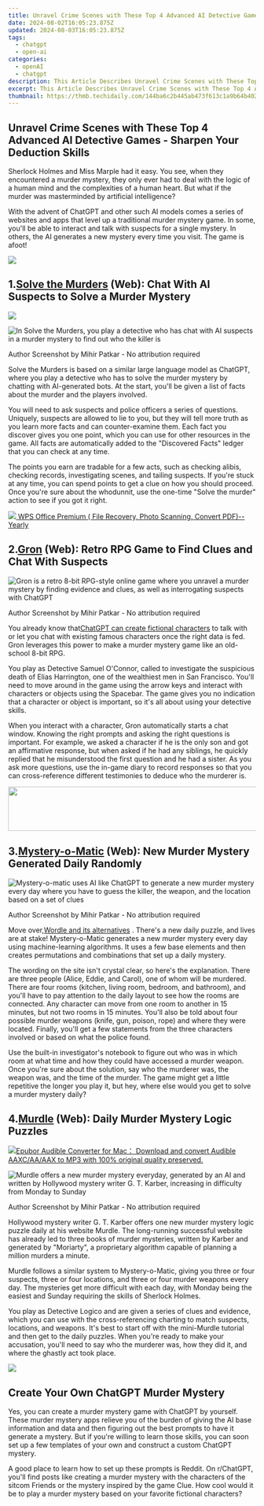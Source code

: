 ```yaml
---
title: Unravel Crime Scenes with These Top 4 Advanced AI Detective Games - Sharpen Your Deduction Skills
date: 2024-08-02T16:05:23.875Z
updated: 2024-08-03T16:05:23.875Z
tags:
  - chatgpt
  - open-ai
categories:
  - openAI
  - chatgpt
description: This Article Describes Unravel Crime Scenes with These Top 4 Advanced AI Detective Games - Sharpen Your Deduction Skills
excerpt: This Article Describes Unravel Crime Scenes with These Top 4 Advanced AI Detective Games - Sharpen Your Deduction Skills
thumbnail: https://thmb.techidaily.com/144ba6c2b445ab473f613c1a9b64b4025f153684504ed90b87c56b4f36e8f03d.jpg
---
```


## Unravel Crime Scenes with These Top 4 Advanced AI Detective Games - Sharpen Your Deduction Skills

 Sherlock Holmes and Miss Marple had it easy. You see, when they encountered a murder mystery, they only ever had to deal with the logic of a human mind and the complexities of a human heart. But what if the murder was masterminded by artificial intelligence?

 With the advent of ChatGPT and other such AI models comes a series of websites and apps that level up a traditional murder mystery game. In some, you'll be able to interact and talk with suspects for a single mystery. In others, the AI generates a new mystery every time you visit. The game is afoot!

<!-- affiliate ads begin -->
<a href="https://shop.mondly.com/affiliate.php?ACCOUNT=ATISTUDI&AFFILIATE=108875&PATH=https%3A%2F%2Fwww.mondly.com%3FAFFILIATE%3D108875%26RESOURCE%3D%2BEducational%2B300x600%2B"><img src="https://secure.avangate.com/images/merchant/69c418c33ec2e1a4267fa9bb77fa1428/educational-300x600.gif" border="0"></a>
<!-- affiliate ads end -->
## 1.[Solve the Murders](https://solvethemurders.com/) (Web): Chat With AI Suspects to Solve a Murder Mystery

<!-- affiliate ads begin -->
<a href="https://shop.mondly.com/affiliate.php?ACCOUNT=ATISTUDI&AFFILIATE=108875&PATH=https%3A%2F%2Fwww.mondly.com%3FAFFILIATE%3D108875%26RESOURCE%3D%2BGeneral%2B970x90%2B"><img src="https://secure.avangate.com/images/merchant/69c418c33ec2e1a4267fa9bb77fa1428/general-970x90.gif" border="0"></a>
<!-- affiliate ads end -->
![In Solve the Murders, you play a detective who has chat with AI suspects in a murder mystery to find out who the killer is](https://static1.makeuseofimages.com/wordpress/wp-content/uploads/2023/09/ai-chatgpt-murder-mystery-online-games-play-detective-solve-the-murders.jpg)

 Author Screenshot by Mihir Patkar - No attribution required

 Solve the Murders is based on a similar large language model as ChatGPT, where you play a detective who has to solve the murder mystery by chatting with AI-generated bots. At the start, you'll be given a list of facts about the murder and the players involved.

 You will need to ask suspects and police officers a series of questions. Uniquely, suspects are allowed to lie to you, but they will tell more truth as you learn more facts and can counter-examine them. Each fact you discover gives you one point, which you can use for other resources in the game. All facts are automatically added to the "Discovered Facts" ledger that you can check at any time.

 The points you earn are tradable for a few acts, such as checking alibis, checking records, investigating scenes, and tailing suspects. If you're stuck at any time, you can spend points to get a clue on how you should proceed. Once you're sure about the whodunnit, use the one-time "Solve the murder" action to see if you got it right.

<!-- affiliate ads begin -->
<a href="https://secure.2checkout.com/order/checkout.php?PRODS=38729081&QTY=1&AFFILIATE=108875&CART=1"><img src="https://website-prod.cache.wpscdn.com/img/wps-office-pdf-editor-1x.890dbda.png" border="0">
WPS Office Premium ( File Recovery, Photo Scanning, Convert PDF)--Yearly</a>
<!-- affiliate ads end -->
## 2.[Gron](https://www.gron.games/game) (Web): Retro RPG Game to Find Clues and Chat With Suspects

![Gron is a retro 8-bit RPG-style online game where you unravel a murder mystery by finding evidence and clues, as well as interrogating suspects with ChatGPT](https://static1.makeuseofimages.com/wordpress/wp-content/uploads/2023/09/ai-chatgpt-murder-mystery-online-games-play-detective-gron-town.jpg)

 Author Screenshot by Mihir Patkar - No attribution required

 You already know that[ChatGPT can create fictional characters](https://www.makeuseof.com/chatgpt-prompts-to-develop-book-characters/) to talk with or let you chat with existing famous characters once the right data is fed. Gron leverages this power to make a murder mystery game like an old-school 8-bit RPG.

 You play as Detective Samuel O'Connor, called to investigate the suspicious death of Elias Harrington, one of the wealthiest men in San Francisco. You'll need to move around in the game using the arrow keys and interact with characters or objects using the Spacebar. The game gives you no indication that a character or object is important, so it's all about using your detective skills.

 When you interact with a character, Gron automatically starts a chat window. Knowing the right prompts and asking the right questions is important. For example, we asked a character if he is the only son and got an affirmative response, but when asked if he had any siblings, he quickly replied that he misunderstood the first question and he had a sister. As you ask more questions, use the in-game diary to record responses so that you can cross-reference different testimonies to deduce who the murderer is.

<!-- affiliate ads begin -->
<a href="https://vapordna.pxf.io/c/5597632/1494880/17238" target="_top" id="1494880"><img src="//a.impactradius-go.com/display-ad/17238-1494880" border="0" alt="" width="728" height="90"/></a><img height="0" width="0" src="https://imp.pxf.io/i/5597632/1494880/17238" style="position:absolute;visibility:hidden;" border="0" />
<!-- affiliate ads end -->
## 3.[Mystery-o-Matic](https://mystery-o-matic.com/) (Web): New Murder Mystery Generated Daily Randomly

![Mystery-o-matic uses AI like ChatGPT to generate a new murder mystery every day where you have to guess the killer, the weapon, and the location based on a set of clues](https://static1.makeuseofimages.com/wordpress/wp-content/uploads/2023/09/ai-chatgpt-murder-mystery-online-games-play-detective-mystery-o-matic.jpg)

 Author Screenshot by Mihir Patkar - No attribution required

 Move over,[Wordle and its alternatives](https://www.makeuseof.com/best-wordle-alternatives/) . There's a new daily puzzle, and lives are at stake! Mystery-o-Matic generates a new murder mystery every day using machine-learning algorithms. It uses a few base elements and then creates permutations and combinations that set up a daily mystery.

 The wording on the site isn't crystal clear, so here's the explanation. There are three people (Alice, Eddie, and Carol), one of whom will be murdered. There are four rooms (kitchen, living room, bedroom, and bathroom), and you'll have to pay attention to the daily layout to see how the rooms are connected. Any character can move from one room to another in 15 minutes, but not two rooms in 15 minutes. You'll also be told about four possible murder weapons (knife, gun, poison, rope) and where they were located. Finally, you'll get a few statements from the three characters involved or based on what the police found.

 Use the built-in investigator's notebook to figure out who was in which room at what time and how they could have accessed a murder weapon. Once you're sure about the solution, say who the murderer was, the weapon was, and the time of the murder. The game might get a little repetitive the longer you play it, but hey, where else would you get to solve a murder mystery daily?

## 4.[Murdle](https://murdle.com/) (Web): Daily Murder Mystery Logic Puzzles

<!-- affiliate ads begin -->
<a href="https://secure.2checkout.com/order/checkout.php?PRODS=4713565&QTY=1&AFFILIATE=108875&CART=1"><img src="https://www.epubor.com/images/uppic/audible-converter-interface.png" border="0">Epubor Audible Converter for Mac： Download and convert Audible AAXC/AA/AAX to MP3 with 100% original quality preserved.</a>
<!-- affiliate ads end -->
![Murdle offers a new murder mystery everyday, generated by an AI and written by Hollywood mystery writer G. T. Karber, increasing in difficulty from Monday to Sunday](https://static1.makeuseofimages.com/wordpress/wp-content/uploads/2023/09/ai-chatgpt-murder-mystery-online-games-play-detective-murdle.jpg)

 Author Screenshot by Mihir Patkar - No attribution required

 Hollywood mystery writer G. T. Karber offers one new murder mystery logic puzzle daily at his website Murdle. The long-running successful website has already led to three books of murder mysteries, written by Karber and generated by "Moriarty", a proprietary algorithm capable of planning a million murders a minute.

 Murdle follows a similar system to Mystery-o-Matic, giving you three or four suspects, three or four locations, and three or four murder weapons every day. The mysteries get more difficult with each day, with Monday being the easiest and Sunday requiring the skills of Sherlock Holmes.

 You play as Detective Logico and are given a series of clues and evidence, which you can use with the cross-referencing charting to match suspects, locations, and weapons. It's best to start off with the mini-Murdle tutorial and then get to the daily puzzles. When you're ready to make your accusation, you'll need to say who the murderer was, how they did it, and where the ghastly act took place.

<!-- affiliate ads begin -->
<a href="https://shop.systoolsgroup.com/affiliate.php?ACCOUNT=SYSTOOBY&AFFILIATE=108875&PATH=https%3A%2F%2Fwww.systoolsgroup.com%3FAFFILIATE%3D108875%26RESOURCE%3DSysTools%2BGmail%2BBackup"><img src="https://www.systoolsgroup.com/box/gmail-backup.png" border="0"></a>
<!-- affiliate ads end -->
## Create Your Own ChatGPT Murder Mystery

 Yes, you can create a murder mystery game with ChatGPT by yourself. These murder mystery apps relieve you of the burden of giving the AI base information and data and then figuring out the best prompts to have it generate a mystery. But if you're willing to learn those skills, you can soon set up a few templates of your own and construct a custom ChatGPT mystery.

 A good place to learn how to set up these prompts is Reddit. On r/ChatGPT, you'll find posts like creating a murder mystery with the characters of the sitcom Friends or the mystery inspired by the game Clue. How cool would it be to play a murder mystery based on your favorite fictional characters?


<ins class="adsbygoogle"
     style="display:block"
     data-ad-format="autorelaxed"
     data-ad-client="ca-pub-7571918770474297"
     data-ad-slot="1223367746"></ins>



<ins class="adsbygoogle"
     style="display:block"
     data-ad-client="ca-pub-7571918770474297"
     data-ad-slot="8358498916"
     data-ad-format="auto"
     data-full-width-responsive="true"></ins>
